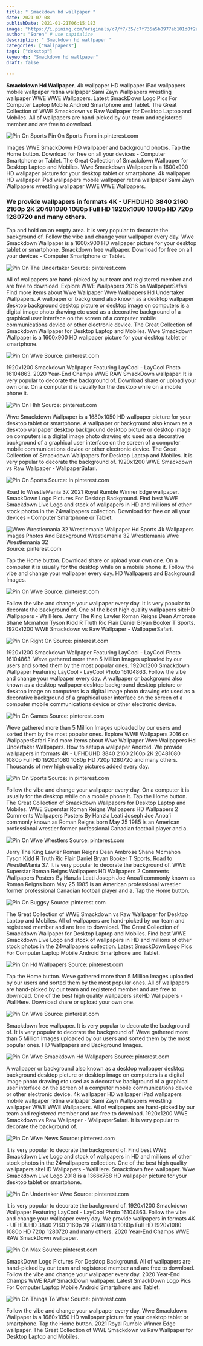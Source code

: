 ```yaml
---
title: " Smackdown hd wallpaper "
date: 2021-07-08
publishDate: 2021-01-21T06:15:18Z
image: "https://i.pinimg.com/originals/c7/f7/35/c7f735a5b0977ab101d0f2aa9a65dd53.jpg"
author: "Soren" # use capitalize
description: " Smackdown hd wallpaper "
categories: ["Wallpapers"]
tags: ["dekstop"]
keywords: "Smackdown hd wallpaper"
draft: false

---
```



**Smackdown Hd Wallpaper**. 4k wallpaper HD wallpaper iPad wallpapers mobile wallpaper retina wallpaper Sami Zayn Wallpapers wrestling wallpaper WWE WWE Wallpapers. Latest SmackDown Logo Pics For Computer Laptop Mobile Android Smartphone and Tablet. The Great Collection of WWE Smackdown vs Raw Wallpaper for Desktop Laptop and Mobiles. All of wallpapers are hand-picked by our team and registered member and are free to download.

![Pin On Sports](https://i.pinimg.com/originals/7b/64/f9/7b64f91c520feaa2361c8e1fe299e1fc.jpg "Pin On Sports")
Pin On Sports From in.pinterest.com


Images WWE SmackDown HD wallpaper and background photos. Tap the Home button. Download for free on all your devices - Computer Smartphone or Tablet. The Great Collection of Smackdown Wallpaper for Desktop Laptop and Mobiles. Wwe Smackdown Wallpaper is a 1600x900 HD wallpaper picture for your desktop tablet or smartphone. 4k wallpaper HD wallpaper iPad wallpapers mobile wallpaper retina wallpaper Sami Zayn Wallpapers wrestling wallpaper WWE WWE Wallpapers.

### We provide wallpapers in formats 4K - UFHDUHD 3840 2160 2160p 2K 20481080 1080p Full HD 1920x1080 1080p HD 720p 1280720 and many others.

Tap and hold on an empty area. It is very popular to decorate the background of. Follow the vibe and change your wallpaper every day. Wwe Smackdown Wallpaper is a 1600x900 HD wallpaper picture for your desktop tablet or smartphone. Smackdown free wallpaper. Download for free on all your devices - Computer Smartphone or Tablet.


![Pin On The Undertaker](https://i.pinimg.com/originals/01/cd/01/01cd014ff3eb906d7c65db5ad70e65bc.jpg "Pin On The Undertaker")
Source: pinterest.com

All of wallpapers are hand-picked by our team and registered member and are free to download. Explore WWE Wallpapers 2016 on WallpaperSafari Find more items about Wwe Wallpaper Wwe Wallpapers Hd Undertaker Wallpapers. A wallpaper or background also known as a desktop wallpaper desktop background desktop picture or desktop image on computers is a digital image photo drawing etc used as a decorative background of a graphical user interface on the screen of a computer mobile communications device or other electronic device. The Great Collection of Smackdown Wallpaper for Desktop Laptop and Mobiles. Wwe Smackdown Wallpaper is a 1600x900 HD wallpaper picture for your desktop tablet or smartphone.

![Pin On Wwe](https://i.pinimg.com/originals/77/07/da/7707dafd8cbbb5f5a057950795cf5bed.jpg "Pin On Wwe")
Source: pinterest.com

1920x1200 Smackdown Wallpaper Featuring LayCool - LayCool Photo 16104863. 2020 Year-End Champs WWE RAW SmackDown wallpaper. It is very popular to decorate the background of. Download share or upload your own one. On a computer it is usually for the desktop while on a mobile phone it.

![Pin On Hhh](https://i.pinimg.com/originals/b5/6e/80/b56e80db6eb91e3c5b4d65b64550e82f.jpg "Pin On Hhh")
Source: pinterest.com

Wwe Smackdown Wallpaper is a 1680x1050 HD wallpaper picture for your desktop tablet or smartphone. A wallpaper or background also known as a desktop wallpaper desktop background desktop picture or desktop image on computers is a digital image photo drawing etc used as a decorative background of a graphical user interface on the screen of a computer mobile communications device or other electronic device. The Great Collection of Smackdown Wallpapers for Desktop Laptop and Mobiles. It is very popular to decorate the background of. 1920x1200 WWE Smackdown vs Raw Wallpaper - WallpaperSafari.

![Pin On Sports](https://i.pinimg.com/originals/7b/64/f9/7b64f91c520feaa2361c8e1fe299e1fc.jpg "Pin On Sports")
Source: in.pinterest.com

Road to WrestleMania 37. 2021 Royal Rumble Winner Edge wallpaper. SmackDown Logo Pictures For Desktop Background. Find best WWE Smackdown Live Logo and stock of wallpapers in HD and millions of other stock photos in the 24wallpapers collection. Download for free on all your devices - Computer Smartphone or Tablet.

![Wwe Wrestlemania 32 Wrestlemania Wallpaper Hd Sports 4k Wallpapers Images Photos And Background Wrestlemania 32 Wrestlemania Wwe Wrestlemania 32](https://i.pinimg.com/736x/f0/6c/8d/f06c8de538619438a318ae03b022c8f1.jpg "Wwe Wrestlemania 32 Wrestlemania Wallpaper Hd Sports 4k Wallpapers Images Photos And Background Wrestlemania 32 Wrestlemania Wwe Wrestlemania 32")
Source: pinterest.com

Tap the Home button. Download share or upload your own one. On a computer it is usually for the desktop while on a mobile phone it. Follow the vibe and change your wallpaper every day. HD Wallpapers and Background Images.

![Pin On Wwe](https://i.pinimg.com/originals/27/0c/42/270c42eee49b87976588682bedfdea03.png "Pin On Wwe")
Source: pinterest.com

Follow the vibe and change your wallpaper every day. It is very popular to decorate the background of. One of the best high quality wallpapers siteHD Wallpapers - WallHere. Jerry The King Lawler Roman Reigns Dean Ambrose Shane Mcmahon Tyson Kidd R Truth Ric Flair Daniel Bryan Booker T Sports. 1920x1200 WWE Smackdown vs Raw Wallpaper - WallpaperSafari.

![Pin On Right On](https://i.pinimg.com/originals/b0/85/ee/b085ee73c5f51537569a4161c6a9ed1c.jpg "Pin On Right On")
Source: pinterest.com

1920x1200 Smackdown Wallpaper Featuring LayCool - LayCool Photo 16104863. Weve gathered more than 5 Million Images uploaded by our users and sorted them by the most popular ones. 1920x1200 Smackdown Wallpaper Featuring LayCool - LayCool Photo 16104863. Follow the vibe and change your wallpaper every day. A wallpaper or background also known as a desktop wallpaper desktop background desktop picture or desktop image on computers is a digital image photo drawing etc used as a decorative background of a graphical user interface on the screen of a computer mobile communications device or other electronic device.

![Pin On Games](https://i.pinimg.com/originals/15/c7/01/15c701b7c8b71df578c6100b63c0dfc9.jpg "Pin On Games")
Source: pinterest.com

Weve gathered more than 5 Million Images uploaded by our users and sorted them by the most popular ones. Explore WWE Wallpapers 2016 on WallpaperSafari Find more items about Wwe Wallpaper Wwe Wallpapers Hd Undertaker Wallpapers. How to setup a wallpaper Android. We provide wallpapers in formats 4K - UFHDUHD 3840 2160 2160p 2K 20481080 1080p Full HD 1920x1080 1080p HD 720p 1280720 and many others. Thousands of new high quality pictures added every day.

![Pin On Sports](https://i.pinimg.com/originals/e0/d5/fe/e0d5fe92ca8b83e551b2e4a55794a447.jpg "Pin On Sports")
Source: in.pinterest.com

Follow the vibe and change your wallpaper every day. On a computer it is usually for the desktop while on a mobile phone it. Tap the Home button. The Great Collection of Smackdown Wallpapers for Desktop Laptop and Mobiles. WWE Superstar Roman Reigns Wallpapers HD Wallpapers 2 Comments Wallpapers Posters By Hanzla Leati Joseph Joe Anoaʻi commonly known as Roman Reigns born May 25 1985 is an American professional wrestler former professional Canadian football player and a.

![Pin On Wwe Wrestlers](https://i.pinimg.com/originals/31/31/01/3131018c90b1192c29ba0d422df5a88e.jpg "Pin On Wwe Wrestlers")
Source: pinterest.com

Jerry The King Lawler Roman Reigns Dean Ambrose Shane Mcmahon Tyson Kidd R Truth Ric Flair Daniel Bryan Booker T Sports. Road to WrestleMania 37. It is very popular to decorate the background of. WWE Superstar Roman Reigns Wallpapers HD Wallpapers 2 Comments Wallpapers Posters By Hanzla Leati Joseph Joe Anoaʻi commonly known as Roman Reigns born May 25 1985 is an American professional wrestler former professional Canadian football player and a. Tap the Home button.

![Pin On Buggsy](https://i.pinimg.com/originals/d0/d2/29/d0d2292a6736f088b4e44131d0153438.jpg "Pin On Buggsy")
Source: pinterest.com

The Great Collection of WWE Smackdown vs Raw Wallpaper for Desktop Laptop and Mobiles. All of wallpapers are hand-picked by our team and registered member and are free to download. The Great Collection of Smackdown Wallpaper for Desktop Laptop and Mobiles. Find best WWE Smackdown Live Logo and stock of wallpapers in HD and millions of other stock photos in the 24wallpapers collection. Latest SmackDown Logo Pics For Computer Laptop Mobile Android Smartphone and Tablet.

![Pin On Hd Wallpapers](https://i.pinimg.com/originals/31/66/f1/3166f136540874edcf568f0d5ed19faf.jpg "Pin On Hd Wallpapers")
Source: pinterest.com

Tap the Home button. Weve gathered more than 5 Million Images uploaded by our users and sorted them by the most popular ones. All of wallpapers are hand-picked by our team and registered member and are free to download. One of the best high quality wallpapers siteHD Wallpapers - WallHere. Download share or upload your own one.

![Pin On Wwe](https://i.pinimg.com/originals/1a/2d/8b/1a2d8b270ca2b88646e981c900f41b58.jpg "Pin On Wwe")
Source: pinterest.com

Smackdown free wallpaper. It is very popular to decorate the background of. It is very popular to decorate the background of. Weve gathered more than 5 Million Images uploaded by our users and sorted them by the most popular ones. HD Wallpapers and Background Images.

![Pin On Wwe Smackdown Hd Wallpapers](https://i.pinimg.com/originals/cd/ab/ae/cdabaebfcaef24a91f2a0a86159b2013.jpg "Pin On Wwe Smackdown Hd Wallpapers")
Source: pinterest.com

A wallpaper or background also known as a desktop wallpaper desktop background desktop picture or desktop image on computers is a digital image photo drawing etc used as a decorative background of a graphical user interface on the screen of a computer mobile communications device or other electronic device. 4k wallpaper HD wallpaper iPad wallpapers mobile wallpaper retina wallpaper Sami Zayn Wallpapers wrestling wallpaper WWE WWE Wallpapers. All of wallpapers are hand-picked by our team and registered member and are free to download. 1920x1200 WWE Smackdown vs Raw Wallpaper - WallpaperSafari. It is very popular to decorate the background of.

![Pin On Wwe News](https://i.pinimg.com/originals/de/9b/77/de9b7722a999b19333ed59b13360b9b1.jpg "Pin On Wwe News")
Source: pinterest.com

It is very popular to decorate the background of. Find best WWE Smackdown Live Logo and stock of wallpapers in HD and millions of other stock photos in the 24wallpapers collection. One of the best high quality wallpapers siteHD Wallpapers - WallHere. Smackdown free wallpaper. Wwe Smackdown Live Logo 2018 is a 1366x768 HD wallpaper picture for your desktop tablet or smartphone.

![Pin On Undertaker Wwe](https://i.pinimg.com/originals/82/4b/ef/824befed6eab15cd6343a8c79ac90626.jpg "Pin On Undertaker Wwe")
Source: pinterest.com

It is very popular to decorate the background of. 1920x1200 Smackdown Wallpaper Featuring LayCool - LayCool Photo 16104863. Follow the vibe and change your wallpaper every day. We provide wallpapers in formats 4K - UFHDUHD 3840 2160 2160p 2K 20481080 1080p Full HD 1920x1080 1080p HD 720p 1280720 and many others. 2020 Year-End Champs WWE RAW SmackDown wallpaper.

![Pin On Max](https://i.pinimg.com/originals/7c/98/fb/7c98fb8da14c1e02b115d901532c4d34.jpg "Pin On Max")
Source: pinterest.com

SmackDown Logo Pictures For Desktop Background. All of wallpapers are hand-picked by our team and registered member and are free to download. Follow the vibe and change your wallpaper every day. 2020 Year-End Champs WWE RAW SmackDown wallpaper. Latest SmackDown Logo Pics For Computer Laptop Mobile Android Smartphone and Tablet.

![Pin On Things To Wear](https://i.pinimg.com/originals/c7/f7/35/c7f735a5b0977ab101d0f2aa9a65dd53.jpg "Pin On Things To Wear")
Source: pinterest.com

Follow the vibe and change your wallpaper every day. Wwe Smackdown Wallpaper is a 1680x1050 HD wallpaper picture for your desktop tablet or smartphone. Tap the Home button. 2021 Royal Rumble Winner Edge wallpaper. The Great Collection of WWE Smackdown vs Raw Wallpaper for Desktop Laptop and Mobiles.

